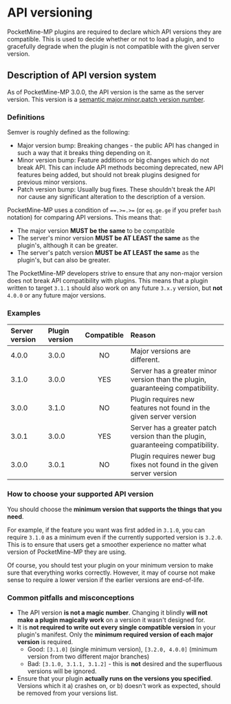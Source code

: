 # API versioning
PocketMine-MP plugins are required to declare which API versions they are compatible. This is used to decide whether or not to load a plugin, and to gracefully degrade when the plugin is not compatible with the given server version.

## Description of API version system
As of PocketMine-MP 3.0.0, the API version is the same as the server version. This version is a [semantic major.minor.patch version number](https://semver.org/).

### Definitions
Semver is roughly defined as the following:
- Major version bump: Breaking changes - the public API has changed in such a way that it breaks thing depending on it.
- Minor version bump: Feature additions or big changes which do not break API. This can include API methods becoming deprecated, new API features being added, but should not break plugins designed for previous minor versions.
- Patch version bump: Usually bug fixes. These shouldn't break the API nor cause any significant alteration to the description of a version.

PocketMine-MP uses a condition of `==.>=.>=` (or `eq.ge.ge` if you prefer `bash` notation) for comparing API versions. This means that:
- The major version **MUST be the same** to be compatible
- The server's minor version **MUST be AT LEAST the same** as the plugin's, although it can be greater.
- The server's patch version **MUST be AT LEAST the same** as the plugin's, but can also be greater.

The PocketMine-MP developers strive to ensure that any non-major version does not break API compatibility with plugins. This means that a plugin written to target `3.1.1` should also work on any future `3.x.y` version, but **not** `4.0.0` or any future major versions.

### Examples

| Server version | Plugin version | Compatible | Reason |
|:---------------|:---------------|:----------:|:-------|
| 4.0.0 | 3.0.0 | NO | Major versions are different. |
| 3.1.0 | 3.0.0 | YES | Server has a greater minor version than the plugin, guaranteeing compatibility. |
| 3.0.0 | 3.1.0 | NO | Plugin requires new features not found in the given server version |
| 3.0.1 | 3.0.0 | YES | Server has a greater patch version than the plugin, guaranteeing compatibility. |
| 3.0.0 | 3.0.1 | NO | Plugin requires newer bug fixes not found in the given server version |

### How to choose your supported API version
You should choose the **minimum version that supports the things that you need**.

For example, if the feature you want was first added in `3.1.0`, you can require `3.1.0` as a minimum even if the currently supported version is `3.2.0`. This is to ensure that users get a smoother experience no matter what version of PocketMine-MP they are using. 

Of course, you should test your plugin on your minimum version to make sure that everything works correctly. However, it may of course not make sense to require a lower version if the earlier versions are end-of-life.

### Common pitfalls and misconceptions
- The API version **is not a magic number**. Changing it blindly **will not make a plugin magically work** on a version it wasn't designed for.
- It is **not required to write out every single compatible version** in your plugin's manifest. Only the **minimum required version of each major version** is required.
  - Good: `[3.1.0]` (single minimum version), `[3.2.0, 4.0.0]` (minimum version from two different major branches)
  - Bad: `[3.1.0, 3.1.1, 3.1.2]` - this is **not** desired and the superfluous versions will be ignored.
- Ensure that your plugin **actually runs on the versions you specified**. Versions which it a) crashes on, or b) doesn't work as expected, should be removed from your versions list.
